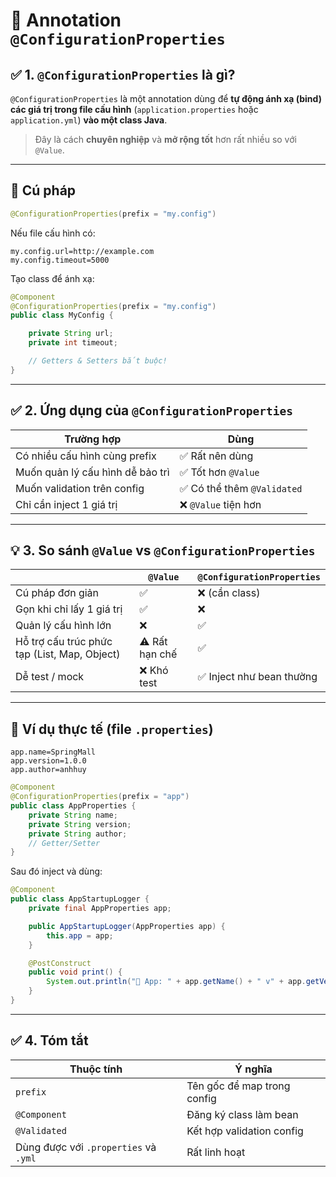 # 🌱 Annotation **`@ConfigurationProperties`**

## ✅ 1. `@ConfigurationProperties` là gì?

`@ConfigurationProperties` là một annotation dùng để **tự động ánh xạ (bind) các giá trị trong file cấu hình** (`application.properties` hoặc `application.yml`) **vào một class Java**.

> Đây là cách **chuyên nghiệp** và **mở rộng tốt** hơn rất nhiều so với `@Value`.

---

## 📘 Cú pháp

```java
@ConfigurationProperties(prefix = "my.config")
```

Nếu file cấu hình có:

```properties
my.config.url=http://example.com
my.config.timeout=5000
```

Tạo class để ánh xạ:

```java
@Component
@ConfigurationProperties(prefix = "my.config")
public class MyConfig {

    private String url;
    private int timeout;

    // Getters & Setters bắt buộc!
}
```

---

## ✅ 2. Ứng dụng của `@ConfigurationProperties`

| Trường hợp                       | Dùng                        |
| -------------------------------- | --------------------------- |
| Có nhiều cấu hình cùng prefix    | ✅ Rất nên dùng             |
| Muốn quản lý cấu hình dễ bảo trì | ✅ Tốt hơn `@Value`         |
| Muốn validation trên config      | ✅ Có thể thêm `@Validated` |
| Chỉ cần inject 1 giá trị         | ❌ `@Value` tiện hơn        |

---

## 💡 3. So sánh `@Value` vs `@ConfigurationProperties`

|                                              | `@Value`       | `@ConfigurationProperties` |
| -------------------------------------------- | -------------- | -------------------------- |
| Cú pháp đơn giản                             | ✅             | ❌ (cần class)             |
| Gọn khi chỉ lấy 1 giá trị                    | ✅             | ❌                         |
| Quản lý cấu hình lớn                         | ❌             | ✅                         |
| Hỗ trợ cấu trúc phức tạp (List, Map, Object) | ⚠️ Rất hạn chế | ✅                         |
| Dễ test / mock                               | ❌ Khó test    | ✅ Inject như bean thường  |

---

## 🧪 Ví dụ thực tế (file `.properties`)

```properties
app.name=SpringMall
app.version=1.0.0
app.author=anhhuy
```

```java
@Component
@ConfigurationProperties(prefix = "app")
public class AppProperties {
    private String name;
    private String version;
    private String author;
    // Getter/Setter
}
```

Sau đó inject và dùng:

```java
@Component
public class AppStartupLogger {
    private final AppProperties app;

    public AppStartupLogger(AppProperties app) {
        this.app = app;
    }

    @PostConstruct
    public void print() {
        System.out.println("🔧 App: " + app.getName() + " v" + app.getVersion());
    }
}
```

---

## ✅ 4. Tóm tắt

| Thuộc tính                            | Ý nghĩa                     |
| ------------------------------------- | --------------------------- |
| `prefix`                              | Tên gốc để map trong config |
| `@Component`                          | Đăng ký class làm bean      |
| `@Validated`                          | Kết hợp validation config   |
| Dùng được với `.properties` và `.yml` | Rất linh hoạt               |
